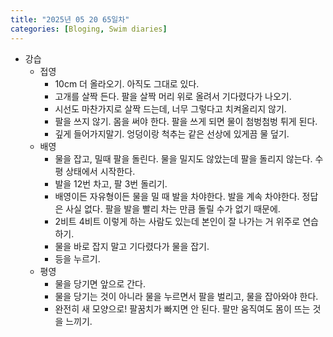```yaml
---
title: "2025년 05 20 65일차"
categories: [Bloging, Swim diaries]
---
```


- 강습
  - 접영
    - 10cm 더 올라오기. 아직도 그대로 있다. 
    - 고개를 살짝 든다. 팔을 살짝 머리 위로 올려서 기다렸다가 나오기.
    - 시선도 마찬가지로 살짝 드는데, 너무 그렇다고 치켜올리지 않기.
    - 팔을 쓰지 않기. 몸을 써야 한다. 팔을 쓰게 되면 물이 첨벙첨벙 튀게 된다.
    - 깊게 들어가지말기. 엉덩이랑 척추는 같은 선상에 있게끔 물 덮기.
  - 배영
    - 물을 잡고, 밀때 팔을 돌린다. 물을 밀지도 않았는데 팔을 돌리지 않는다. 수평 상태에서 시작한다.
    - 발을 12번 차고, 팔 3번 돌리기.
    - 배영이든 자유형이든 물을 밀 때 발을 차야한다. 발을 계속 차야한다. 정답은 사실 없다. 팔을 발을 빨리 차는 만큼 돌릴 수가 없기 때문에. 
    - 2비트 4비트 이렇게 하는 사람도 있는데 본인이 잘 나가는 거 위주로 연습하기.
    - 물을 바로 잡지 말고 기다렸다가 물을 잡기.
    - 등을 누르기.
  - 평영
    - 물을 당기면 앞으로 간다. 
    - 물을 당기는 것이 아니라 물을 누르면서 팔을 벌리고, 물을 잡아와야 한다. 
    - 완전히 새 모양으로! 팔꿈치가 빠지면 안 된다. 팔만 움직여도 몸이 뜨는 것을 느끼기.